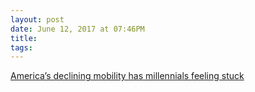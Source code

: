 ```yaml
---
layout: post
date: June 12, 2017 at 07:46PM
title:
tags:
--- 
```


[America’s declining mobility has millennials feeling stuck](https://www.curbed.com/2017/5/23/15678336/move-mobility-millennial-real-estate)